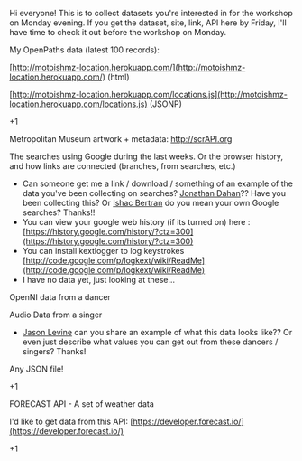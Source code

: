 
Hi everyone! This is to collect datasets you're interested in for the workshop on Monday evening. If you get the dataset, site, link, API here by Friday, I'll have time to check it out before the workshop on Monday.

My OpenPaths data (latest 100 records):

[http://motoishmz-location.herokuapp.com/](http://motoishmz-location.herokuapp.com/) (html)

[http://motoishmz-location.herokuapp.com/locations.js](http://motoishmz-location.herokuapp.com/locations.js) (JSONP)

+1

Metropolitan Museum artwork + metadata: [http://s<a href='http://s'/>c](http://scrAPI.org)[r](http://sc)[A](http://scr)[P](http://scrA)[I](http://scrAP)[.o](http://scrAPI)[r](http://scrAPI.o)[g](http://scrAPI.or)</a>

The searches using Google during the last weeks. Or the browser history, and how links are connected (branches, from searches, etc.)

*   Can someone get me a link / download / something of an example of the data you've been collecting on searches? [Jonathan Dahan](https://sfpc.hackpad.com/ep/profile/uABG7ngMwBe)?? Have you been collecting this? Or [Ishac Bertran](https://sfpc.hackpad.com/ep/profile/sBBrpVi3ZRM) do you mean your own Google searches? Thanks!!
*   You can view your google web history (if its turned on) here : [https://history.google.com/history/?ctz=300](https://history.google.com/history/?ctz=300)
*   You can install kextlogger to log keystrokes [http://code.google.com/p/logkext/wiki/ReadMe](http://code.google.com/p/logkext/wiki/ReadMe)
*   I have no data yet, just looking at these...

OpenNI data from a dancer

Audio Data from a singer

*   [Jason Levine](https://sfpc.hackpad.com/ep/profile/m5rLOYYylrl) can you share an example of what this data looks like?? Or even just describe what values you can get out from these dancers / singers? Thanks!

Any JSON file!

+1

FORECAST API - A set of weather data

I'd like to get data from this API: [<a href='https://developer.forecast.io/'/>https://developer.forecast.io/](https://developer.forecast.io/)</a>

+1
